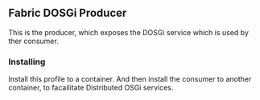 ## Fabric DOSGi Producer

This is the producer, which exposes the DOSGi service which is used by ther consumer.

### Installing

Install this profile to a container.
And then install the consumer to another container, to facailitate Distributed OSGi services.